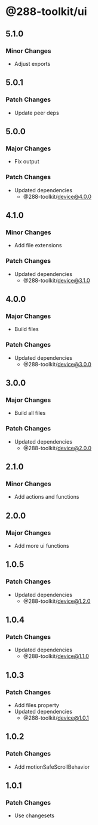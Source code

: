 # @288-toolkit/ui

## 5.1.0

### Minor Changes

- Adjust exports

## 5.0.1

### Patch Changes

- Update peer deps

## 5.0.0

### Major Changes

- Fix output

### Patch Changes

- Updated dependencies
  - @288-toolkit/device@4.0.0

## 4.1.0

### Minor Changes

- Add file extensions

### Patch Changes

- Updated dependencies
  - @288-toolkit/device@3.1.0

## 4.0.0

### Major Changes

- Build files

### Patch Changes

- Updated dependencies
  - @288-toolkit/device@3.0.0

## 3.0.0

### Major Changes

- Build all files

### Patch Changes

- Updated dependencies
  - @288-toolkit/device@2.0.0

## 2.1.0

### Minor Changes

- Add actions and functions

## 2.0.0

### Major Changes

- Add more ui functions

## 1.0.5

### Patch Changes

- Updated dependencies
  - @288-toolkit/device@1.2.0

## 1.0.4

### Patch Changes

- Updated dependencies
  - @288-toolkit/device@1.1.0

## 1.0.3

### Patch Changes

- Add files property
- Updated dependencies
  - @288-toolkit/device@1.0.1

## 1.0.2

### Patch Changes

- Add motionSafeScrollBehavior

## 1.0.1

### Patch Changes

- Use changesets
